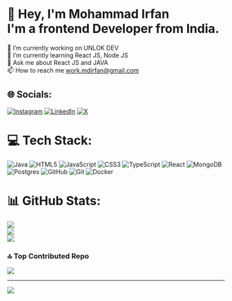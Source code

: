 # 💫 Hey, I'm Mohammad Irfan <br> I'm a frontend Developer from India.
🔭 I’m currently working on UNLOK DEV<br>🌱 I’m currently learning React JS, Node JS<br>💬 Ask me about React JS and JAVA<br>📫 How to reach me work.mdirfan@gmail.com


## 🌐 Socials:
[![Instagram](https://img.shields.io/badge/Instagram-%23E4405F.svg?logo=Instagram&logoColor=white)](https://instagram.com/sahil__ik) [![LinkedIn](https://img.shields.io/badge/LinkedIn-%230077B5.svg?logo=linkedin&logoColor=white)](https://linkedin.com/in/mdirfan2470) [![X](https://img.shields.io/badge/X-black.svg?logo=X&logoColor=white)](https://x.com/mdirfan_23) 

# 💻 Tech Stack:
![Java](https://img.shields.io/badge/java-%23ED8B00.svg?style=for-the-badge&logo=openjdk&logoColor=white) ![HTML5](https://img.shields.io/badge/html5-%23E34F26.svg?style=for-the-badge&logo=html5&logoColor=white) ![JavaScript](https://img.shields.io/badge/javascript-%23323330.svg?style=for-the-badge&logo=javascript&logoColor=%23F7DF1E) ![CSS3](https://img.shields.io/badge/css3-%231572B6.svg?style=for-the-badge&logo=css3&logoColor=white) ![TypeScript](https://img.shields.io/badge/typescript-%23007ACC.svg?style=for-the-badge&logo=typescript&logoColor=white) ![React](https://img.shields.io/badge/react-%2320232a.svg?style=for-the-badge&logo=react&logoColor=%2361DAFB) ![MongoDB](https://img.shields.io/badge/MongoDB-%234ea94b.svg?style=for-the-badge&logo=mongodb&logoColor=white) ![Postgres](https://img.shields.io/badge/postgres-%23316192.svg?style=for-the-badge&logo=postgresql&logoColor=white) ![GitHub](https://img.shields.io/badge/github-%23121011.svg?style=for-the-badge&logo=github&logoColor=white) ![Git](https://img.shields.io/badge/git-%23F05033.svg?style=for-the-badge&logo=git&logoColor=white) ![Docker](https://img.shields.io/badge/docker-%230db7ed.svg?style=for-the-badge&logo=docker&logoColor=white)
# 📊 GitHub Stats:
![](https://github-readme-stats.vercel.app/api?username=workmdirfan29&theme=dark&hide_border=false&include_all_commits=false&count_private=false)<br/>
![](https://github-readme-streak-stats.herokuapp.com/?user=workmdirfan29&theme=dark&hide_border=false)<br/>
![](https://github-readme-stats.vercel.app/api/top-langs/?username=workmdirfan29&theme=dark&hide_border=false&include_all_commits=false&count_private=false&layout=compact)

### 🔝 Top Contributed Repo
![](https://github-contributor-stats.vercel.app/api?username=workmdirfan29&limit=5&theme=dark&combine_all_yearly_contributions=true)

---
[![](https://visitcount.itsvg.in/api?id=workmdirfan29&icon=0&color=0)](https://visitcount.itsvg.in)

<!-- Proudly created with GPRM ( https://gprm.itsvg.in ) -->
